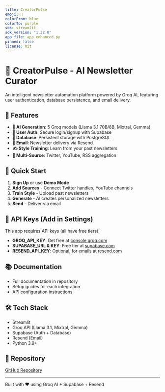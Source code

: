 ```yaml
---
title: CreatorPulse
emoji: 📰
colorFrom: blue
colorTo: purple
sdk: streamlit
sdk_version: "1.32.0"
app_file: app_enhanced.py
pinned: false
license: mit
---
```


# 📰 CreatorPulse - AI Newsletter Curator

An intelligent newsletter automation platform powered by Groq AI, featuring user authentication, database persistence, and email delivery.

## 🚀 Features

- **🤖 AI Generation**: 5 Groq models (Llama 3.1 70B/8B, Mixtral, Gemma)
- **🔐 User Auth**: Secure login/signup with Supabase
- **💾 Database**: Persistent storage with PostgreSQL
- **📧 Email**: Newsletter delivery via Resend
- **✍️ Style Training**: Learn from your past newsletters
- **🔗 Multi-Source**: Twitter, YouTube, RSS aggregation

## 🎯 Quick Start

1. **Sign Up** or use **Demo Mode**
2. **Add Sources** - Connect Twitter handles, YouTube channels
3. **Train Style** - Upload past newsletters
4. **Generate** - AI creates personalized newsletters
5. **Send** - Deliver via email

## 🔑 API Keys (Add in Settings)

This app requires API keys (all have free tiers):

- **GROQ_API_KEY**: Get free at [console.groq.com](https://console.groq.com/keys)
- **SUPABASE_URL & KEY**: Free tier at [supabase.com](https://supabase.com)
- **RESEND_API_KEY**: Optional, for emails at [resend.com](https://resend.com)

## 📚 Documentation

- Full documentation in repository
- Setup guides for each integration
- API configuration instructions

## 🛠️ Tech Stack

- Streamlit
- Groq API (Llama 3.1, Mixtral, Gemma)
- Supabase (Auth + Database)
- Resend (Email)
- Python 3.9+

## 📖 Repository

[GitHub Repository](https://github.com/nirban191/creatorpulse100x)

---

Built with ❤️ using Groq AI + Supabase + Resend
